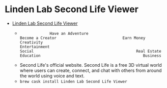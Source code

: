 # Linden Lab Second Life Viewer
- [Linden Lab Second Life Viewer](https://secondlife.com/)
  -                  Have an Adventure                             Become a Creator                             Earn Money                                     Creativity                                             Entertainment                                             Social                                             Real Estate                                             Education                                             Business                    
  - Second Life's official website. Second Life is a free 3D virtual world where users can create, connect, and chat with others from around the world using voice and text.
  - `brew cask install Linden Lab Second Life Viewer`

